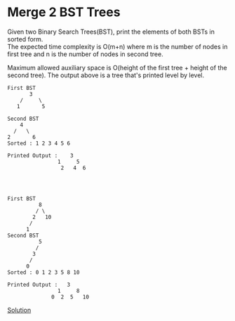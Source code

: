 # Merge 2 BST Trees  
Given two Binary Search Trees(BST), print the elements of both BSTs in sorted form.  
The expected time complexity is O(m+n) where m is the number of nodes in first tree and n is the number of nodes in second tree.  

Maximum allowed auxiliary space is O(height of the first tree + height of the second tree).
The output above is a tree that's printed level by level.

```
First BST
       3
    /     \
   1       5

Second BST
    4
  /   \
2       6
Sorted : 1 2 3 4 5 6

Printed Output :    3
                1     5
                 2   4  6




First BST
          8
         / \
        2   10
       /
      1
Second BST
          5
         /
        3
       /
      0
Sorted : 0 1 2 3 5 8 10

Printed Output :   3
                1     8
              0  2  5   10

```

[Solution](./src/MergeBST.java)